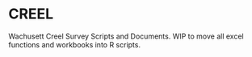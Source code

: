 # CREEL
Wachusett Creel Survey Scripts and Documents. 
WIP to move all excel functions and workbooks into R scripts. 

